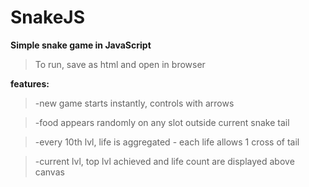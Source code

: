 # SnakeJS
**Simple snake game in JavaScript**

>To run, save as html and open in browser

**features:**
>-new game starts instantly, controls with arrows

>-food appears randomly on any slot outside current snake tail

>-every 10th lvl, life is aggregated - each life allows 1 cross of tail

>-current lvl, top lvl achieved and life count are displayed above canvas
